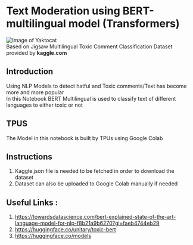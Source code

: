 # Text Moderation using BERT-multilingual model (Transformers)
![Image of Yaktocat](https://octodex.github.com/images/yaktocat.png)
<br>Based on Jigsaw Multilingual Toxic Comment Classification Dataset provided by **kaggle.com**
## Introduction 
Using NLP Models to detect hatful and Toxic comments/Text has become more and more popular 
<br>
In this Notebook BERT Multilingual is used to classify text of different languages to either toxic or not 
## TPUS 
The Model in this notebook is built by TPUs using Google Colab 
## Instructions 
1. Kaggle.json file is needed to be fetched in order to download the dataset 
2. Dataset can also be uploaded to Google Colab manually if needed 
## Useful Links : 
1. https://towardsdatascience.com/bert-explained-state-of-the-art-language-model-for-nlp-f8b21a9b6270?gi=faeb4744eb29 
2. https://huggingface.co/unitary/toxic-bert
3. https://huggingface.co/models
